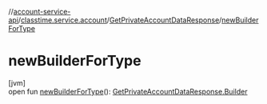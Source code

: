 //[account-service-api](../../../index.md)/[classtime.service.account](../index.md)/[GetPrivateAccountDataResponse](index.md)/[newBuilderForType](new-builder-for-type.md)

# newBuilderForType

[jvm]\
open fun [newBuilderForType](new-builder-for-type.md)(): [GetPrivateAccountDataResponse.Builder](-builder/index.md)
